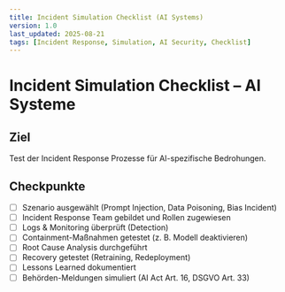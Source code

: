 ```yaml
---
title: Incident Simulation Checklist (AI Systems)
version: 1.0
last_updated: 2025-08-21
tags: [Incident Response, Simulation, AI Security, Checklist]
---
```


# Incident Simulation Checklist – AI Systeme

## Ziel
Test der Incident Response Prozesse für AI-spezifische Bedrohungen.

## Checkpunkte
- [ ] Szenario ausgewählt (Prompt Injection, Data Poisoning, Bias Incident)  
- [ ] Incident Response Team gebildet und Rollen zugewiesen  
- [ ] Logs & Monitoring überprüft (Detection)  
- [ ] Containment-Maßnahmen getestet (z. B. Modell deaktivieren)  
- [ ] Root Cause Analysis durchgeführt  
- [ ] Recovery getestet (Retraining, Redeployment)  
- [ ] Lessons Learned dokumentiert  
- [ ] Behörden-Meldungen simuliert (AI Act Art. 16, DSGVO Art. 33)  

